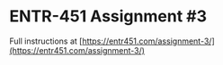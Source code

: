 # ENTR-451 Assignment #3

Full instructions at [https://entr451.com/assignment-3/](https://entr451.com/assignment-3/)

